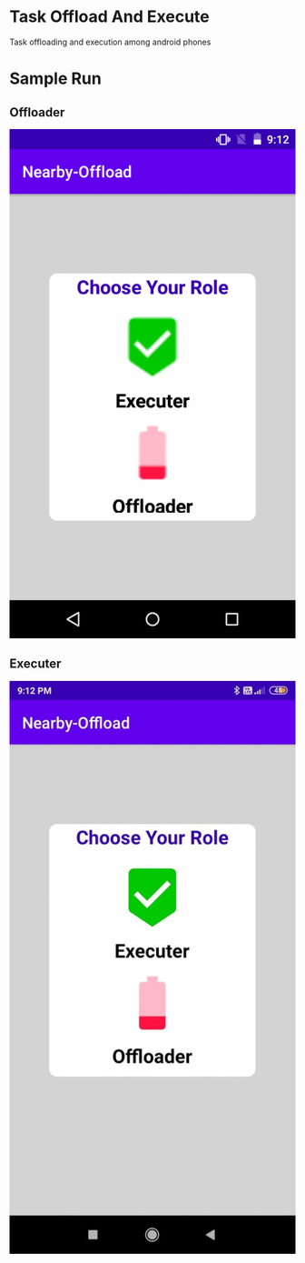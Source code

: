 # Task Offload And Execute
Task offloading and execution among android phones

# Sample Run
## Offloader
![offloader](https://github.com/ashu11-01/TaskOffloadAndExecute/blob/sample-run-screenshots/Sample%20Run/offloader.gif)
## Executer
![executer](https://github.com/ashu11-01/TaskOffloadAndExecute/blob/sample-run-screenshots/Sample%20Run/executer.gif)

